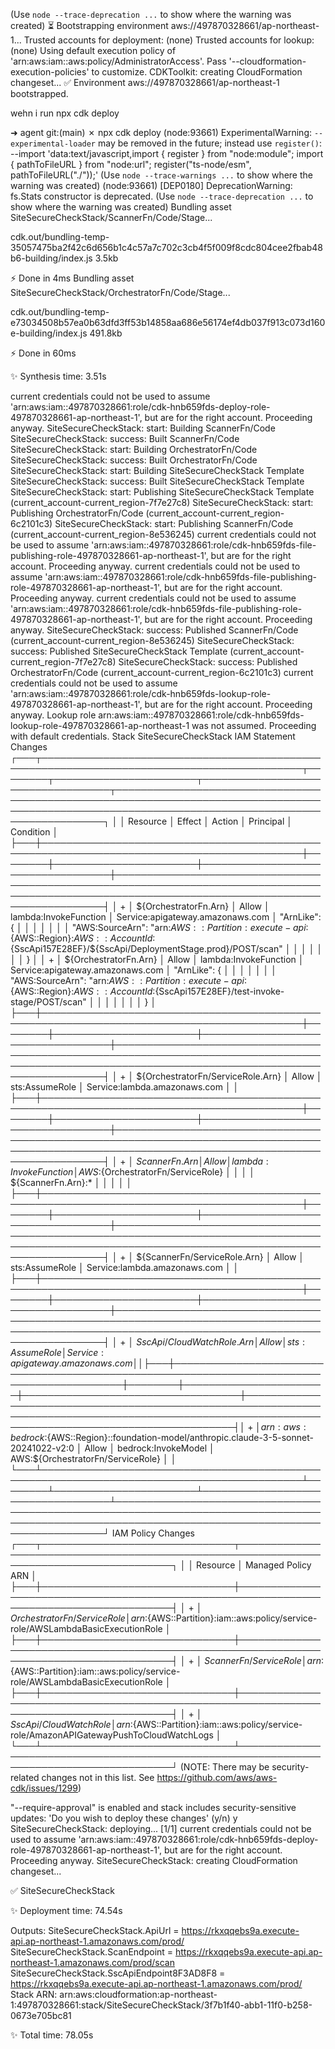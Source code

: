 (Use `node --trace-deprecation ...` to show where the warning was created)
 ⏳  Bootstrapping environment aws://497870328661/ap-northeast-1...
Trusted accounts for deployment: (none)
Trusted accounts for lookup: (none)
Using default execution policy of 'arn:aws:iam::aws:policy/AdministratorAccess'. Pass '--cloudformation-execution-policies' to customize.
CDKToolkit: creating CloudFormation changeset...
 ✅  Environment aws://497870328661/ap-northeast-1 bootstrapped.




wehn i run npx cdk deploy 



➜  agent git:(main) ✗ npx cdk deploy
(node:93661) ExperimentalWarning: `--experimental-loader` may be removed in the future; instead use `register()`:
--import 'data:text/javascript,import { register } from "node:module"; import { pathToFileURL } from "node:url"; register("ts-node/esm", pathToFileURL("./"));'
(Use `node --trace-warnings ...` to show where the warning was created)
(node:93661) [DEP0180] DeprecationWarning: fs.Stats constructor is deprecated.
(Use `node --trace-deprecation ...` to show where the warning was created)
Bundling asset SiteSecureCheckStack/ScannerFn/Code/Stage...

  cdk.out/bundling-temp-35057475ba2f42c6d656b1c4c57a7c702c3cb4f5f009f8cdc804cee2fbab48b6-building/index.js  3.5kb

⚡ Done in 4ms
Bundling asset SiteSecureCheckStack/OrchestratorFn/Code/Stage...

  cdk.out/bundling-temp-e73034508b57ea0b63dfd3ff53b14858aa686e56174ef4db037f913c073d160e-building/index.js  491.8kb

⚡ Done in 60ms

✨  Synthesis time: 3.51s

current credentials could not be used to assume 'arn:aws:iam::497870328661:role/cdk-hnb659fds-deploy-role-497870328661-ap-northeast-1', but are for the right account. Proceeding anyway.
SiteSecureCheckStack: start: Building ScannerFn/Code
SiteSecureCheckStack: success: Built ScannerFn/Code
SiteSecureCheckStack: start: Building OrchestratorFn/Code
SiteSecureCheckStack: success: Built OrchestratorFn/Code
SiteSecureCheckStack: start: Building SiteSecureCheckStack Template
SiteSecureCheckStack: success: Built SiteSecureCheckStack Template
SiteSecureCheckStack: start: Publishing SiteSecureCheckStack Template (current_account-current_region-7f7e27c8)
SiteSecureCheckStack: start: Publishing OrchestratorFn/Code (current_account-current_region-6c2101c3)
SiteSecureCheckStack: start: Publishing ScannerFn/Code (current_account-current_region-8e536245)
current credentials could not be used to assume 'arn:aws:iam::497870328661:role/cdk-hnb659fds-file-publishing-role-497870328661-ap-northeast-1', but are for the right account. Proceeding anyway.
current credentials could not be used to assume 'arn:aws:iam::497870328661:role/cdk-hnb659fds-file-publishing-role-497870328661-ap-northeast-1', but are for the right account. Proceeding anyway.
current credentials could not be used to assume 'arn:aws:iam::497870328661:role/cdk-hnb659fds-file-publishing-role-497870328661-ap-northeast-1', but are for the right account. Proceeding anyway.
SiteSecureCheckStack: success: Published ScannerFn/Code (current_account-current_region-8e536245)
SiteSecureCheckStack: success: Published SiteSecureCheckStack Template (current_account-current_region-7f7e27c8)
SiteSecureCheckStack: success: Published OrchestratorFn/Code (current_account-current_region-6c2101c3)
current credentials could not be used to assume 'arn:aws:iam::497870328661:role/cdk-hnb659fds-lookup-role-497870328661-ap-northeast-1', but are for the right account. Proceeding anyway.
Lookup role arn:aws:iam::497870328661:role/cdk-hnb659fds-lookup-role-497870328661-ap-northeast-1 was not assumed. Proceeding with default credentials.
Stack SiteSecureCheckStack
IAM Statement Changes
┌───┬────────────────────────────────────────────────────────────────────────────────────────────┬────────┬───────────────────────┬───────────────────────────────────┬────────────────────────────────────────────────────────────────────────────────────────────────────────────────────────────────────────────────────┐
│   │ Resource                                                                                   │ Effect │ Action                │ Principal                         │ Condition                                                                                                                                          │
├───┼────────────────────────────────────────────────────────────────────────────────────────────┼────────┼───────────────────────┼───────────────────────────────────┼────────────────────────────────────────────────────────────────────────────────────────────────────────────────────────────────────────────────────┤
│ + │ ${OrchestratorFn.Arn}                                                                      │ Allow  │ lambda:InvokeFunction │ Service:apigateway.amazonaws.com  │ "ArnLike": {                                                                                                                                       │
│   │                                                                                            │        │                       │                                   │   "AWS:SourceArn": "arn:${AWS::Partition}:execute-api:${AWS::Region}:${AWS::AccountId}:${SscApi157E28EF}/${SscApi/DeploymentStage.prod}/POST/scan" │
│   │                                                                                            │        │                       │                                   │ }                                                                                                                                                  │
│ + │ ${OrchestratorFn.Arn}                                                                      │ Allow  │ lambda:InvokeFunction │ Service:apigateway.amazonaws.com  │ "ArnLike": {                                                                                                                                       │
│   │                                                                                            │        │                       │                                   │   "AWS:SourceArn": "arn:${AWS::Partition}:execute-api:${AWS::Region}:${AWS::AccountId}:${SscApi157E28EF}/test-invoke-stage/POST/scan"              │
│   │                                                                                            │        │                       │                                   │ }                                                                                                                                                  │
├───┼────────────────────────────────────────────────────────────────────────────────────────────┼────────┼───────────────────────┼───────────────────────────────────┼────────────────────────────────────────────────────────────────────────────────────────────────────────────────────────────────────────────────────┤
│ + │ ${OrchestratorFn/ServiceRole.Arn}                                                          │ Allow  │ sts:AssumeRole        │ Service:lambda.amazonaws.com      │                                                                                                                                                    │
├───┼────────────────────────────────────────────────────────────────────────────────────────────┼────────┼───────────────────────┼───────────────────────────────────┼────────────────────────────────────────────────────────────────────────────────────────────────────────────────────────────────────────────────────┤
│ + │ ${ScannerFn.Arn}                                                                           │ Allow  │ lambda:InvokeFunction │ AWS:${OrchestratorFn/ServiceRole} │                                                                                                                                                    │
│   │ ${ScannerFn.Arn}:*                                                                         │        │                       │                                   │                                                                                                                                                    │
├───┼────────────────────────────────────────────────────────────────────────────────────────────┼────────┼───────────────────────┼───────────────────────────────────┼────────────────────────────────────────────────────────────────────────────────────────────────────────────────────────────────────────────────────┤
│ + │ ${ScannerFn/ServiceRole.Arn}                                                               │ Allow  │ sts:AssumeRole        │ Service:lambda.amazonaws.com      │                                                                                                                                                    │
├───┼────────────────────────────────────────────────────────────────────────────────────────────┼────────┼───────────────────────┼───────────────────────────────────┼────────────────────────────────────────────────────────────────────────────────────────────────────────────────────────────────────────────────────┤
│ + │ ${SscApi/CloudWatchRole.Arn}                                                               │ Allow  │ sts:AssumeRole        │ Service:apigateway.amazonaws.com  │                                                                                                                                                    │
├───┼────────────────────────────────────────────────────────────────────────────────────────────┼────────┼───────────────────────┼───────────────────────────────────┼────────────────────────────────────────────────────────────────────────────────────────────────────────────────────────────────────────────────────┤
│ + │ arn:aws:bedrock:${AWS::Region}::foundation-model/anthropic.claude-3-5-sonnet-20241022-v2:0 │ Allow  │ bedrock:InvokeModel   │ AWS:${OrchestratorFn/ServiceRole} │                                                                                                                                                    │
└───┴────────────────────────────────────────────────────────────────────────────────────────────┴────────┴───────────────────────┴───────────────────────────────────┴────────────────────────────────────────────────────────────────────────────────────────────────────────────────────────────────────────────────────┘
IAM Policy Changes
┌───┬───────────────────────────────┬─────────────────────────────────────────────────────────────────────────────────────────┐
│   │ Resource                      │ Managed Policy ARN                                                                      │
├───┼───────────────────────────────┼─────────────────────────────────────────────────────────────────────────────────────────┤
│ + │ ${OrchestratorFn/ServiceRole} │ arn:${AWS::Partition}:iam::aws:policy/service-role/AWSLambdaBasicExecutionRole          │
├───┼───────────────────────────────┼─────────────────────────────────────────────────────────────────────────────────────────┤
│ + │ ${ScannerFn/ServiceRole}      │ arn:${AWS::Partition}:iam::aws:policy/service-role/AWSLambdaBasicExecutionRole          │
├───┼───────────────────────────────┼─────────────────────────────────────────────────────────────────────────────────────────┤
│ + │ ${SscApi/CloudWatchRole}      │ arn:${AWS::Partition}:iam::aws:policy/service-role/AmazonAPIGatewayPushToCloudWatchLogs │
└───┴───────────────────────────────┴─────────────────────────────────────────────────────────────────────────────────────────┘
(NOTE: There may be security-related changes not in this list. See https://github.com/aws/aws-cdk/issues/1299)

"--require-approval" is enabled and stack includes security-sensitive updates: 'Do you wish to deploy these changes' (y/n) y
SiteSecureCheckStack: deploying... [1/1]
current credentials could not be used to assume 'arn:aws:iam::497870328661:role/cdk-hnb659fds-deploy-role-497870328661-ap-northeast-1', but are for the right account. Proceeding anyway.
SiteSecureCheckStack: creating CloudFormation changeset...

 ✅  SiteSecureCheckStack

✨  Deployment time: 74.54s

Outputs:
SiteSecureCheckStack.ApiUrl = https://rkxqqebs9a.execute-api.ap-northeast-1.amazonaws.com/prod/
SiteSecureCheckStack.ScanEndpoint = https://rkxqqebs9a.execute-api.ap-northeast-1.amazonaws.com/prod/scan
SiteSecureCheckStack.SscApiEndpoint8F3AD8F8 = https://rkxqqebs9a.execute-api.ap-northeast-1.amazonaws.com/prod/
Stack ARN:
arn:aws:cloudformation:ap-northeast-1:497870328661:stack/SiteSecureCheckStack/3f7b1f40-abb1-11f0-b258-0673e705bc81

✨  Total time: 78.05s
